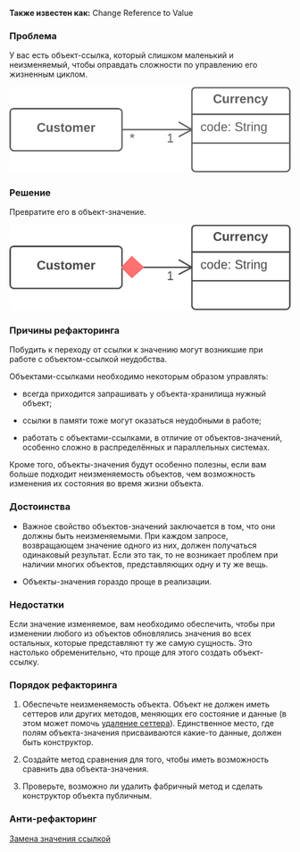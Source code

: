 **Также известен как:** Change Reference to Value

### Проблема
У вас есть объект-ссылка, который слишком маленький и неизменяемый, чтобы оправдать сложности по управлению его жизненным циклом.

![Замена ссылки значением](../images/CRTV_TRUBLE.png)

### Решение
Превратите его в объект-значение.

![Замена ссылки значением](../images/CRTV.png)

### Причины рефакторинга
Побудить к переходу от ссылки к значению могут возникшие при работе с объектом-ссылкой неудобства.

Объектами-ссылками необходимо некоторым образом управлять:

- всегда приходится запрашивать у объекта-хранилища нужный объект;
    
- ссылки в памяти тоже могут оказаться неудобными в работе;
    
- работать с объектами-ссылками, в отличие от объектов-значений, особенно сложно в распределённых и параллельных системах.
    

Кроме того, объекты-значения будут особенно полезны, если вам больше подходит неизменяемость объектов, чем возможность изменения их состояния во время жизни объекта.

### Достоинства
- Важное свойство объектов-значений заключается в том, что они должны быть неизменяемыми. При каждом запросе, возвращающем значение одного из них, должен получаться одинаковый результат. Если это так, то не возникает проблем при наличии многих объектов, представляющих одну и ту же вещь.
    
- Объекты-значения гораздо проще в реализации.
    

### Недостатки
Если значение изменяемое, вам необходимо обеспечить, чтобы при изменении любого из объектов обновлялись значения во всех остальных, которые представляют ту же самую сущность. Это настолько обременительно, что проще для этого создать объект-ссылку.

### Порядок рефакторинга
1. Обеспечьте неизменяемость объекта. Объект не должен иметь сеттеров или других методов, меняющих его состояние и данные (в этом может помочь [удаление сеттера](https://refactoring.guru/ru/remove-setting-method)). Единственное место, где полям объекта-значения присваиваются какие-то данные, должен быть конструктор.
    
2. Создайте метод сравнения для того, чтобы иметь возможность сравнить два объекта-значения.
    
3. Проверьте, возможно ли удалить фабричный метод и сделать конструктор объекта публичным.

### Анти-рефакторинг
[Замена значения ссылкой](https://refactoring.guru/ru/change-value-to-reference)
